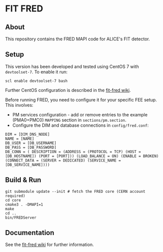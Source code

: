 # FIT FRED
## About
This repository contains the FRED MAPI code for ALICE's FIT detector.

## Setup
This version has been developed and tested using CentOS 7 with `devtoolset-7`. To enable it run:
```
scl enable devtoolset-7 bash
```
Further CentOS configuration is described in the [fit-fred wiki](https://github.com/frun36/fit-fred/wiki).

Before running FRED, you need to configure it for your specific FEE setup. This involves:
- PM services configuration - add or remove entries to the example (PMA0+PMC0) `MAPPING` section in `sections/pm.section`.
- Configure the DIM and database connections in `config/fred.conf`:
```
DIM = [DIM_DNS_NODE]
NAME = [NAME]
DB_USER = [DB_USERNAME]
DB_PASS = [DB_PASSWORD]
DB_CONN = ( DESCRIPTION = (ADDRESS = (PROTOCOL = TCP) (HOST = [DB_HOSTNAME]) (PORT = [PORT])) (LOAD_BALANCE = ON) (ENABLE = BROKEN) (CONNECT_DATA = (SERVER = DEDICATED) (SERVICE_NAME = [DB_SERVICE_NAME])))
```

## Build & Run
```
git submodule update --init # fetch the FRED core (CERN account required)
cd core
cmake3 . -DMAPI=1
make
cd ..
bin/FREDServer
```

## Documentation
See the [fit-fred wiki](https://github.com/frun36/fit-fred/wiki) for further information.
